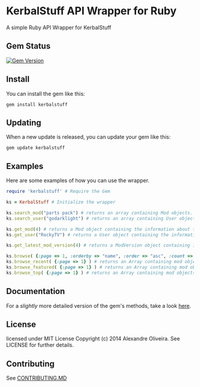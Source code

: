 KerbalStuff API Wrapper for Ruby
==============

A simple Ruby API Wrapper for KerbalStuff


## Gem Status
[![Gem Version](https://badge.fury.io/rb/KerbalStuff.png)](http://badge.fury.io/rb/KerbalStuff)


## Install

You can install the gem like this:

    gem install kerbalstuff
  
    
## Updating

When a new update is released, you can update your gem like this:

    gem update kerbalstuff
    
    
## Examples

Here are some examples of how you can use the wrapper.

```ruby
require 'kerbalstuff' # Require the Gem
```

```ruby
ks = KerbalStuff # Initialize the wrapper

ks.search_mod("parts pack") # returns an array containing Mod objects.
ks.search_user("godarklight") # returns an array containing User objects.

ks.get_mod(4) # returns a Mod object containing the information about the mod.
ks.get_user("RockyTV") # returns a User object containing the information about the user.

ks.get_latest_mod_version(4) # returns a ModVersion object containing information about the version.

ks.browse( {:page => 1, :orderby => "name", :order => "asc", :count => 5} ) # returns an Array containing mod objects
ks.browse_recent( {:page => 1} ) # returns an Array containing mod objects
ks.browse_featured( {:page => 1} ) # returns an Array containing mod objects
ks.browse_top( {:page => 1} ) # returns an Array containing mod objects

```

## Documentation
For a *slightly* more detailed version of the gem's methods, take a look [here](http://rubydoc.info/gems/KerbalStuff/).


## License

licensed under MIT License Copyright (c) 2014 Alexandre Oliveira. See LICENSE for further details.


## Contributing

See [CONTRIBUTING.MD](http://github.com/RockyTV/KerbalStuffGem/blob/master/CONTRIBUTING.MD)
